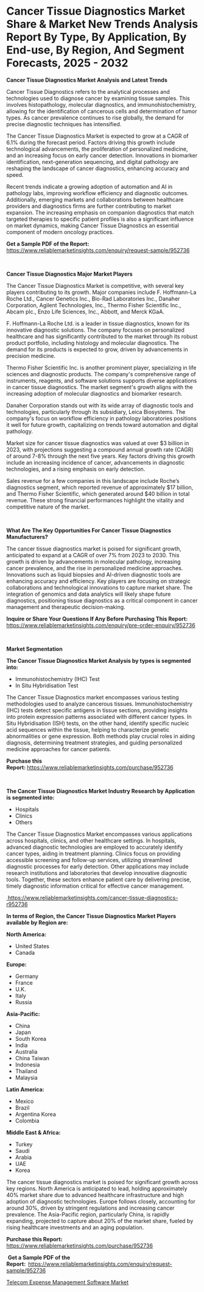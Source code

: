 <p><h1>Cancer Tissue Diagnostics Market Share & Market New Trends Analysis Report By Type, By Application, By End-use, By Region, And Segment Forecasts, 2025 - 2032</h1></p><p><strong>Cancer Tissue Diagnostics Market Analysis and Latest Trends</strong></p>
<p><p>Cancer Tissue Diagnostics refers to the analytical processes and technologies used to diagnose cancer by examining tissue samples. This involves histopathology, molecular diagnostics, and immunohistochemistry, allowing for the identification of cancerous cells and determination of tumor types. As cancer prevalence continues to rise globally, the demand for precise diagnostic techniques has intensified.</p><p>The Cancer Tissue Diagnostics Market is expected to grow at a CAGR of 6.1% during the forecast period. Factors driving this growth include technological advancements, the proliferation of personalized medicine, and an increasing focus on early cancer detection. Innovations in biomarker identification, next-generation sequencing, and digital pathology are reshaping the landscape of cancer diagnostics, enhancing accuracy and speed.</p><p>Recent trends indicate a growing adoption of automation and AI in pathology labs, improving workflow efficiency and diagnostic outcomes. Additionally, emerging markets and collaborations between healthcare providers and diagnostics firms are further contributing to market expansion. The increasing emphasis on companion diagnostics that match targeted therapies to specific patient profiles is also a significant influence on market dynamics, making Cancer Tissue Diagnostics an essential component of modern oncology practices.</p></p>
<p><strong>Get a Sample PDF of the Report:&nbsp;</strong> <a href="https://www.reliablemarketinsights.com/enquiry/request-sample/952736?utm_campaign=3024&utm_medium=2&utm_source=Github&utm_content=ia&utm_term=06032025&utm_id=cancer-tissue-diagnostics">https://www.reliablemarketinsights.com/enquiry/request-sample/952736</a></p>
<p>&nbsp;</p>
<p><strong>Cancer Tissue Diagnostics Major Market Players</strong></p>
<p><p>The Cancer Tissue Diagnostics Market is competitive, with several key players contributing to its growth. Major companies include F. Hoffmann-La Roche Ltd., Cancer Genetics Inc., Bio-Rad Laboratories Inc., Danaher Corporation, Agilent Technologies, Inc., Thermo Fisher Scientific Inc., Abcam plc., Enzo Life Sciences, Inc., Abbott, and Merck KGaA.</p><p>F. Hoffmann-La Roche Ltd. is a leader in tissue diagnostics, known for its innovative diagnostic solutions. The company focuses on personalized healthcare and has significantly contributed to the market through its robust product portfolio, including histology and molecular diagnostics. The demand for its products is expected to grow, driven by advancements in precision medicine.</p><p>Thermo Fisher Scientific Inc. is another prominent player, specializing in life sciences and diagnostic products. The company's comprehensive range of instruments, reagents, and software solutions supports diverse applications in cancer tissue diagnostics. The market segment's growth aligns with the increasing adoption of molecular diagnostics and biomarker research.</p><p>Danaher Corporation stands out with its wide array of diagnostic tools and technologies, particularly through its subsidiary, Leica Biosystems. The company's focus on workflow efficiency in pathology laboratories positions it well for future growth, capitalizing on trends toward automation and digital pathology.</p><p>Market size for cancer tissue diagnostics was valued at over $3 billion in 2023, with projections suggesting a compound annual growth rate (CAGR) of around 7-8% through the next five years. Key factors driving this growth include an increasing incidence of cancer, advancements in diagnostic technologies, and a rising emphasis on early detection.</p><p>Sales revenue for a few companies in this landscape include Roche’s diagnostics segment, which reported revenue of approximately $17 billion, and Thermo Fisher Scientific, which generated around $40 billion in total revenue. These strong financial performances highlight the vitality and competitive nature of the market.</p></p>
<p>&nbsp;</p>
<p><strong>What Are The Key Opportunities For Cancer Tissue Diagnostics Manufacturers?</strong></p>
<p><p>The cancer tissue diagnostics market is poised for significant growth, anticipated to expand at a CAGR of over 7% from 2023 to 2030. This growth is driven by advancements in molecular pathology, increasing cancer prevalence, and the rise in personalized medicine approaches. Innovations such as liquid biopsies and AI-driven diagnostic tools are enhancing accuracy and efficiency. Key players are focusing on strategic collaborations and technological innovations to capture market share. The integration of genomics and data analytics will likely shape future diagnostics, positioning tissue diagnostics as a critical component in cancer management and therapeutic decision-making.</p></p>
<p><strong>Inquire or Share Your Questions If Any Before Purchasing This Report:</strong> <a href="https://www.reliablemarketinsights.com/enquiry/pre-order-enquiry/952736?utm_campaign=3024&utm_medium=2&utm_source=Github&utm_content=ia&utm_term=06032025&utm_id=cancer-tissue-diagnostics">https://www.reliablemarketinsights.com/enquiry/pre-order-enquiry/952736</a></p>
<p>&nbsp;</p>
<p><strong>Market Segmentation</strong></p>
<p><strong>The Cancer Tissue Diagnostics Market Analysis by types is segmented into:</strong></p>
<p><ul><li>Immunohistochemistry (IHC) Test</li><li>In Situ Hybridisation Test</li></ul></p>
<p><p>The Cancer Tissue Diagnostics market encompasses various testing methodologies used to analyze cancerous tissues. Immunohistochemistry (IHC) tests detect specific antigens in tissue sections, providing insights into protein expression patterns associated with different cancer types. In Situ Hybridisation (ISH) tests, on the other hand, identify specific nucleic acid sequences within the tissue, helping to characterize genetic abnormalities or gene expression. Both methods play crucial roles in aiding diagnosis, determining treatment strategies, and guiding personalized medicine approaches for cancer patients.</p></p>
<p><strong>Purchase this Report:&nbsp;</strong><a href="https://www.reliablemarketinsights.com/purchase/952736?utm_campaign=3024&utm_medium=2&utm_source=Github&utm_content=ia&utm_term=06032025&utm_id=cancer-tissue-diagnostics">https://www.reliablemarketinsights.com/purchase/952736</a></p>
<p>&nbsp;</p>
<p><strong>The Cancer Tissue Diagnostics Market Industry Research by Application is segmented into:</strong></p>
<p><ul><li>Hospitals</li><li>Clinics</li><li>Others</li></ul></p>
<p><p>The Cancer Tissue Diagnostics Market encompasses various applications across hospitals, clinics, and other healthcare settings. In hospitals, advanced diagnostic technologies are employed to accurately identify cancer types, aiding in treatment planning. Clinics focus on providing accessible screening and follow-up services, utilizing streamlined diagnostic processes for early detection. Other applications may include research institutions and laboratories that develop innovative diagnostic tools. Together, these sectors enhance patient care by delivering precise, timely diagnostic information critical for effective cancer management.</p></p>
<p><a href="https://www.reliablemarketinsights.com/cancer-tissue-diagnostics-r952736?utm_campaign=3024&utm_medium=2&utm_source=Github&utm_content=ia&utm_term=06032025&utm_id=cancer-tissue-diagnostics">&nbsp;https://www.reliablemarketinsights.com/cancer-tissue-diagnostics-r952736</a></p>
<p><strong>In terms of Region, the Cancer Tissue Diagnostics Market Players available by Region are:</strong></p>
<p>
    <p> <strong> North America: </strong>
        <ul>
            <li>United States</li>
            <li>Canada</li>
        </ul>
        </p> 
    <p> <strong> Europe: </strong>
        <ul>
            <li>Germany</li>
            <li>France</li>
            <li>U.K.</li>
            <li>Italy</li>
            <li>Russia</li>
        </ul>
        </p> 
    <p> <strong> Asia-Pacific: </strong>
        <ul>
            <li>China</li>
            <li>Japan</li>
            <li>South Korea</li>
            <li>India</li>
            <li>Australia</li>
            <li>China Taiwan</li>
            <li>Indonesia</li>
            <li>Thailand</li>
            <li>Malaysia</li>
        </ul>
        </p> 
    <p> <strong> Latin America: </strong>
        <ul>
            <li>Mexico</li>
            <li>Brazil</li>
            <li>Argentina Korea</li>
            <li>Colombia</li>
        </ul>
        </p> 
    <p> <strong> Middle East & Africa: </strong>
        <ul>
            <li>Turkey</li>
            <li>Saudi</li>
            <li>Arabia</li>
            <li>UAE</li>
            <li>Korea</li>
        </ul>
    </p>
    </p>
<p><p>The cancer tissue diagnostics market is poised for significant growth across key regions. North America is anticipated to lead, holding approximately 40% market share due to advanced healthcare infrastructure and high adoption of diagnostic technologies. Europe follows closely, accounting for around 30%, driven by stringent regulations and increasing cancer prevalence. The Asia-Pacific region, particularly China, is rapidly expanding, projected to capture about 20% of the market share, fueled by rising healthcare investments and an aging population.</p></p>
<p><strong>Purchase this Report: </strong><a href="https://www.reliablemarketinsights.com/purchase/952736?utm_campaign=3024&utm_medium=2&utm_source=Github&utm_content=ia&utm_term=06032025&utm_id=cancer-tissue-diagnostics">https://www.reliablemarketinsights.com/purchase/952736</a></p>
<p>&nbsp;<strong>Get a Sample PDF of the Report:&nbsp;&nbsp;</strong><a href="https://www.reliablemarketinsights.com/enquiry/request-sample/952736?utm_campaign=3024&utm_medium=2&utm_source=Github&utm_content=ia&utm_term=06032025&utm_id=cancer-tissue-diagnostics">https://www.reliablemarketinsights.com/enquiry/request-sample/952736</a></p>
<p><strong></strong></p>
<p><p><a href="https://github.com/tszkintruca/Market-Research-Report-List-1/blob/main/telecom-expense-management-software-market.md?utm_campaign=3024&utm_medium=2&utm_source=Github&utm_content=ia&utm_term=06032025&utm_id=cancer-tissue-diagnostics">Telecom Expense Management Software Market</a></p></p>